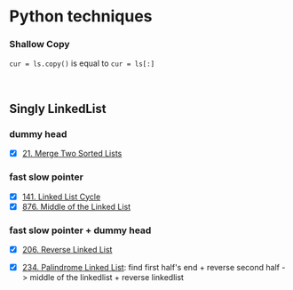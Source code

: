 # Python techniques

### Shallow Copy
`cur = ls.copy()` is equal to `cur = ls[:]`

<br>

## Singly LinkedList
### dummy head
- [x] [21. Merge Two Sorted Lists](https://leetcode.com/problems/merge-two-sorted-lists)

### fast slow pointer
- [x] [141. Linked List Cycle](https://leetcode.com/problems/linked-list-cycle) 
- [x] [876. Middle of the Linked List](https://leetcode.com/problems/middle-of-the-linked-list)

### fast slow pointer + dummy head
- [x] [206. Reverse Linked List](https://leetcode.com/problems/reverse-linked-list)
- [x] [234. Palindrome Linked List](https://leetcode.com/problems/palindrome-linked-list): find first half's end + reverse second half -> middle of the linkedlist + reverse linkedlist

